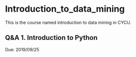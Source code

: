 # Introduction_to_data_mining
This is the course named introduction to data mining in CYCU.
## Q&A 1. Introduction to Python ##
Due: 2019/09/25
